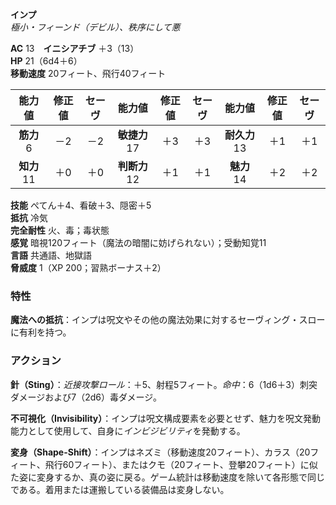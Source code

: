 **インプ**  
*極小・フィーンド（デビル）、秩序にして悪*

**AC** 13　**イニシアチブ** ＋3（13）  
**HP** 21（6d4＋6）  
**移動速度** 20フィート、飛行40フィート

| 能力値 | 修正値 | セーヴ | 能力値 | 修正値 | セーヴ | 能力値 | 修正値 | セーヴ |
|:---:|:---:|:---:|:---:|:---:|:---:|:---:|:---:|:---:|
| **筋力** 6 | －2 | －2 | **敏捷力** 17 | ＋3 | ＋3 | **耐久力** 13 | ＋1 | ＋1 |
| **知力** 11 | ＋0 | ＋0 | **判断力** 12 | ＋1 | ＋1 | **魅力** 14 | ＋2 | ＋2 |

**技能** ぺてん＋4、看破＋3、隠密＋5  
**抵抗** 冷気  
**完全耐性** 火、毒；毒状態  
**感覚** 暗視120フィート（魔法の暗闇に妨げられない）；受動知覚11  
**言語** 共通語、地獄語  
**脅威度** 1（XP 200；習熟ボーナス＋2）

### 特性
**魔法への抵抗**：インプは呪文やその他の魔法効果に対するセーヴィング・スローに有利を持つ。

### アクション
**針（Sting）**：*近接攻撃ロール*：＋5、射程5フィート。*命中*：6（1d6＋3）刺突ダメージおよび7（2d6）毒ダメージ。

**不可視化（Invisibility）**：インプは呪文構成要素を必要とせず、魅力を呪文発動能力として使用して、自身に*インビジビリティ*を発動する。

**変身（Shape-Shift）**：インプはネズミ（移動速度20フィート）、カラス（20フィート、飛行60フィート）、またはクモ（20フィート、登攀20フィート）に似た姿に変身するか、真の姿に戻る。ゲーム統計は移動速度を除いて各形態で同じである。着用または運搬している装備品は変身しない。